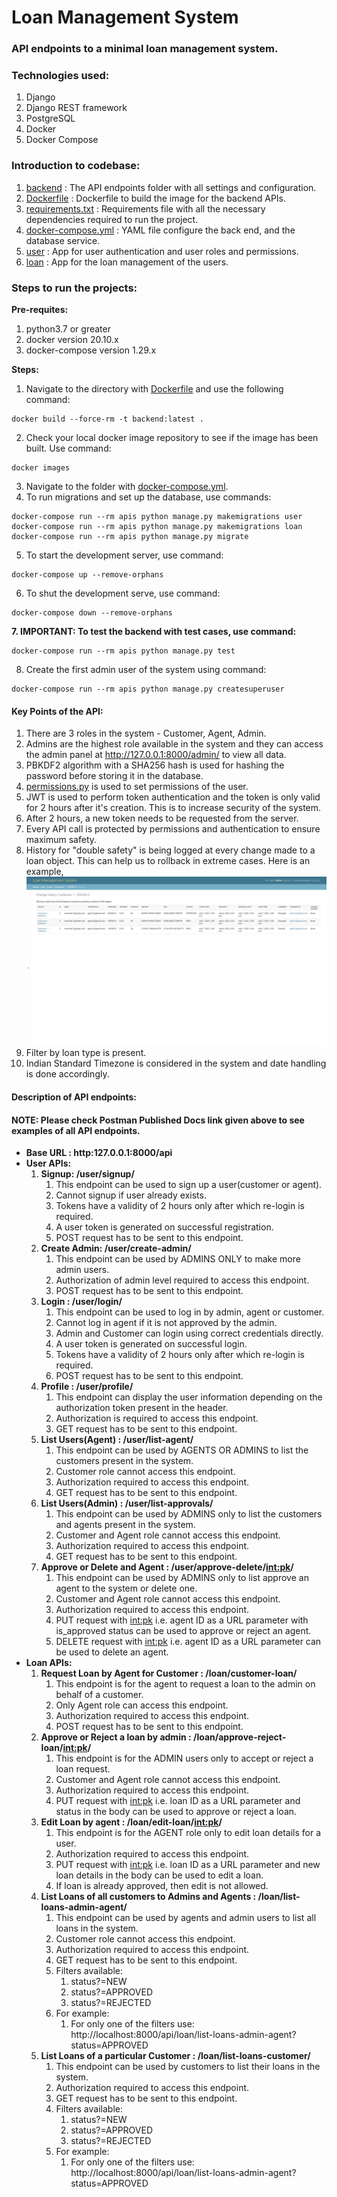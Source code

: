 # Loan Management System

### API endpoints to a minimal loan management system.

### Technologies used:
1. Django
2. Django REST framework
3. PostgreSQL
4. Docker
5. Docker Compose

### Introduction to codebase:
1. [backend](./backend) : The API endpoints folder with all settings and configuration.
2. [Dockerfile](./backend/Dockerfile) : Dockerfile to build the image for the backend APIs.
3. [requirements.txt](./backend/requirements.txt) : Requirements file with all the necessary dependencies required to run the project.
4. [docker-compose.yml](docker-compose.yml) : YAML file configure the back end, and the database service.
5. [user](./backend/user) : App for user authentication and user roles and permissions.
6. [loan](./backend/loan) : App for the loan management of the users.

### Steps to run the projects:

**Pre-requites:**
1. python3.7 or greater
2. docker version 20.10.x
3. docker-compose version 1.29.x

**Steps:**
1. Navigate to the directory with [Dockerfile](./backend/Dockerfile) and use the following command:
```buildoutcfg
docker build --force-rm -t backend:latest .
```

2. Check your local docker image repository to see if the image has been built. Use command:
```buildoutcfg
docker images
```
3. Navigate to the folder with [docker-compose.yml](./docker-compose.yml).
4. To run migrations and set up the database, use commands:
```buildoutcfg
docker-compose run --rm apis python manage.py makemigrations user
docker-compose run --rm apis python manage.py makemigrations loan
docker-compose run --rm apis python manage.py migrate
```
5. To start the development server, use command:
```buildoutcfg
docker-compose up --remove-orphans
```
6. To shut the development serve, use command:
```buildoutcfg
docker-compose down --remove-orphans
```
**7. IMPORTANT: To test the backend with test cases, use command:**
```buildoutcfg
docker-compose run --rm apis python manage.py test
```
8. Create the first admin user of the system using command:
```buildoutcfg
docker-compose run --rm apis python manage.py createsuperuser
```

#### Key Points of the API:
1. There are 3 roles in the system - Customer, Agent, Admin.
2. Admins are the highest role available in the system and they can access the admin panel at http://127.0.0.1:8000/admin/ to view all data.
3. PBKDF2 algorithm with a SHA256 hash is used for hashing the password before storing it in the database.
4. [permissions.py](./backend/user/permissions.py) is used to set permissions of the user.
5. JWT is used to perform token authentication and the token is only valid for 2 hours after it's creation. This is to increase security of the system.
6. After 2 hours, a new token needs to be requested from the server.
7. Every API call is protected by permissions and authentication to ensure maximum safety.
8. History for "double safety" is being logged at every change made to a loan object. This can help us to rollback in extreme cases. Here is an example,
![History of Loan Object](./screenshots/history.png)
9. Filter by loan type is present.
10. Indian Standard Timezone is considered in the system and date handling is done accordingly.

#### Description of API endpoints:

#### NOTE: Please check Postman Published Docs link given above to see examples of all API endpoints.

* **Base URL : http:127.0.0.1:8000/api**
* **User APIs:**
    1. **Signup: /user/signup/**
        1. This endpoint can be used to sign up a user(customer or agent).
        2. Cannot signup if user already exists.
        3. Tokens have a validity of 2 hours only after which re-login is required.
        4. A user token is generated on successful registration.
        5. POST request has to be sent to this endpoint.
    2. **Create Admin: /user/create-admin/**
        1. This endpoint can be used by ADMINS ONLY to make more admin users.
        2. Authorization of admin level required to access this endpoint.
        3. POST request has to be sent to this endpoint.
    3. **Login : /user/login/**
        1. This endpoint can be used to log in by admin, agent or customer.
        2. Cannot log in agent if it is not approved by the admin.
        3. Admin and Customer can login using correct credentials directly.
        4. A user token is generated on successful login.
        5. Tokens have a validity of 2 hours only after which re-login is required.
        6. POST request has to be sent to this endpoint.
    4. **Profile : /user/profile/**
        1. This endpoint can display the user information depending on the authorization token present in the header.
        2. Authorization is required to access this endpoint.
        3. GET request has to be sent to this endpoint.
    5. **List Users(Agent) : /user/list-agent/**
        1. This endpoint can be used by AGENTS OR ADMINS to list the customers present in the system.
        2. Customer role cannot access this endpoint.
        3. Authorization required to access this endpoint.
        4. GET request has to be sent to this endpoint.
    6. **List Users(Admin) : /user/list-approvals/**
        1. This endpoint can be used by ADMINS only to list the customers and agents present in the system.
        2. Customer and Agent role cannot access this endpoint.
        3. Authorization required to access this endpoint.
        4. GET request has to be sent to this endpoint.
    7. **Approve or Delete and Agent : /user/approve-delete/<int:pk>/**
        1. This endpoint can be used by ADMINS only to list approve an agent to the system or delete one.
        2. Customer and Agent role cannot access this endpoint.
        3. Authorization required to access this endpoint.
        4. PUT request with <int:pk> i.e. agent ID as a URL parameter with is_approved status can be used to approve or reject an agent.
        5. DELETE request with <int:pk> i.e. agent ID as a URL parameter can be used to delete an agent.
* **Loan APIs:**
    1. **Request Loan by Agent for Customer : /loan/customer-loan/**
        1. This endpoint is for the agent to request a loan to the admin on behalf of a customer.
        2. Only Agent role can access this endpoint.
        3. Authorization required to access this endpoint.
        4. POST request has to be sent to this endpoint.
    2. **Approve or Reject a loan by admin : /loan/approve-reject-loan/<int:pk>/**
        1. This endpoint is for the ADMIN users only to accept or reject a loan request.
        2. Customer and Agent role cannot access this endpoint.
        3. Authorization required to access this endpoint.
        4. PUT request with <int:pk> i.e. loan ID as a URL parameter and status in the body can be used to approve or reject a loan.
    3. **Edit Loan by agent : /loan/edit-loan/<int:pk>/**
        1. This endpoint is for the AGENT role only to edit loan details for a user.
        2. Authorization required to access this endpoint.
        3. PUT request with <int:pk> i.e. loan ID as a URL parameter and new loan details in the body can be used to edit a loan.
        4. If loan is already approved, then edit is not allowed.
    4. **List Loans of all customers to Admins and Agents : /loan/list-loans-admin-agent/**
        1. This endpoint can be used by agents and admin users to list all loans in the system.
        2. Customer role cannot access this endpoint.
        3. Authorization required to access this endpoint.
        4. GET request has to be sent to this endpoint.
        5. Filters available:
            1. status?=NEW
            2. status?=APPROVED
            3. status?=REJECTED
        6. For example:
            1. For only one of the filters use: http://localhost:8000/api/loan/list-loans-admin-agent?status=APPROVED
    5. **List Loans of a particular Customer : /loan/list-loans-customer/**
        1. This endpoint can be used by customers to list their loans in the system.
        2. Authorization required to access this endpoint.
        3. GET request has to be sent to this endpoint.
        4. Filters available:
            1. status?=NEW
            2. status?=APPROVED
            3. status?=REJECTED
        5. For example:
            1. For only one of the filters use: http://localhost:8000/api/loan/list-loans-admin-agent?status=APPROVED
